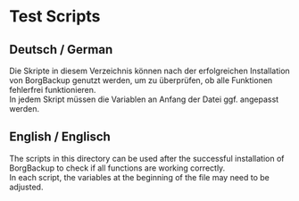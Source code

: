 # Test Scripts
## Deutsch / German
Die Skripte in diesem Verzeichnis können nach der erfolgreichen Installation von BorgBackup genutzt werden, um zu überprüfen, ob alle Funktionen fehlerfrei funktionieren.  
In jedem Skript müssen die Variablen an Anfang der Datei ggf. angepasst werden.

## English / Englisch
The scripts in this directory can be used after the successful installation of BorgBackup to check if all functions are working correctly.  
In each script, the variables at the beginning of the file may need to be adjusted.

